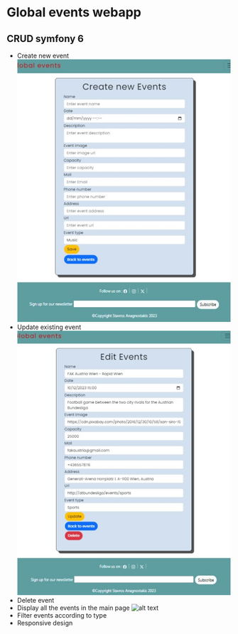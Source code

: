 # Global events webapp
## CRUD symfony 6
* Create new event ![alt text](./createEvets.jpg)
* Update existing event ![alt text](./editEvents.jpg)
* Delete event
* Display all the events in the main page ![alt text](./globalEventsgif.gif)
* Filter events according to type
* Responsive design



